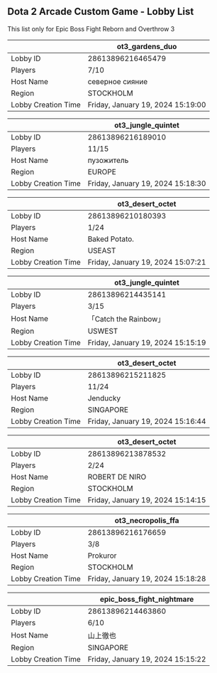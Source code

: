 ## Dota 2 Arcade Custom Game - Lobby List

This list only for Epic Boss Fight Reborn and Overthrow 3

|  | ot3_gardens_duo |
| ------ | ------ |
| Lobby ID | 28613896216465479 |
| Players | 7/10 |
| Host Name | северное сияние |
| Region | STOCKHOLM |
| Lobby Creation Time | Friday, January 19, 2024 15:19:00 |


|  | ot3_jungle_quintet |
| ------ | ------ |
| Lobby ID | 28613896216189010 |
| Players | 11/15 |
| Host Name | пузожитель |
| Region | EUROPE |
| Lobby Creation Time | Friday, January 19, 2024 15:18:30 |


|  | ot3_desert_octet |
| ------ | ------ |
| Lobby ID | 28613896210180393 |
| Players | 1/24 |
| Host Name | Baked Potato. |
| Region | USEAST |
| Lobby Creation Time | Friday, January 19, 2024 15:07:21 |


|  | ot3_jungle_quintet |
| ------ | ------ |
| Lobby ID | 28613896214435141 |
| Players | 3/15 |
| Host Name | 「Catch the Rainbow」 |
| Region | USWEST |
| Lobby Creation Time | Friday, January 19, 2024 15:15:19 |


|  | ot3_desert_octet |
| ------ | ------ |
| Lobby ID | 28613896215211825 |
| Players | 11/24 |
| Host Name | Jenducky |
| Region | SINGAPORE |
| Lobby Creation Time | Friday, January 19, 2024 15:16:44 |


|  | ot3_desert_octet |
| ------ | ------ |
| Lobby ID | 28613896213878532 |
| Players | 2/24 |
| Host Name | ROBERT DE NIRO |
| Region | STOCKHOLM |
| Lobby Creation Time | Friday, January 19, 2024 15:14:15 |


|  | ot3_necropolis_ffa |
| ------ | ------ |
| Lobby ID | 28613896216176659 |
| Players | 3/8 |
| Host Name | Prokuror |
| Region | STOCKHOLM |
| Lobby Creation Time | Friday, January 19, 2024 15:18:28 |


|  | epic_boss_fight_nightmare |
| ------ | ------ |
| Lobby ID | 28613896214463860 |
| Players | 6/10 |
| Host Name | 山上徹也 |
| Region | SINGAPORE |
| Lobby Creation Time | Friday, January 19, 2024 15:15:22 |


